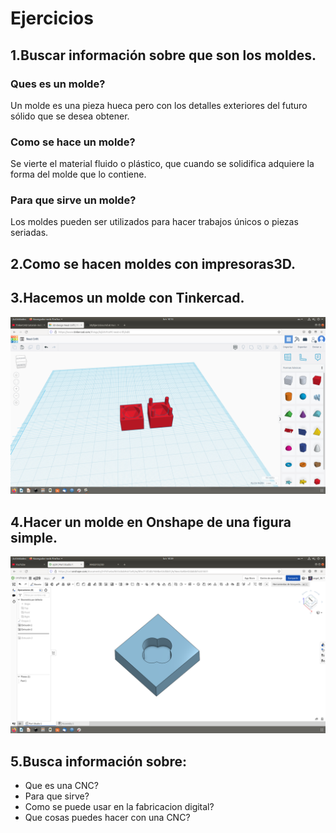 
# Ejercicios


1.Buscar información sobre que son los moldes.
---
### Ques es un molde?

Un molde es una pieza hueca pero con los detalles exteriores del futuro sólido que se desea obtener. 

### Como se hace un molde?

Se vierte el material fluido o plástico, que cuando se solidifica adquiere la forma del molde que lo contiene.

### Para que sirve un molde?

Los moldes pueden ser utilizados para hacer trabajos únicos o piezas seriadas.

2.Como se hacen moldes con impresoras3D.
---

3.Hacemos un molde con Tinkercad.
---
![imajen](https://github.com/ANGEY33/3D/blob/main/Captura%20de%20pantalla%20de%202022-02-14%2010-15-13.png)

4.Hacer un molde en Onshape de una figura simple.
---
![imajen](https://github.com/ANGEY33/3D/blob/main/Captura%20de%20pantalla%20de%202022-02-14%2010-39-18.png)

5.Busca información sobre:
---

- Que es una CNC?
- Para que sirve?
- Como se puede usar en la fabricacion digital?
- Que cosas puedes hacer con una CNC?
